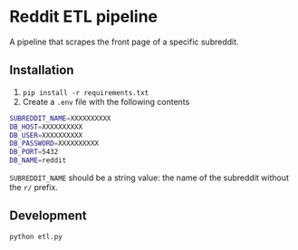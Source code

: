 # Reddit ETL pipeline

A pipeline that scrapes the front page of a specific subreddit.

## Installation

1. `pip install -r requirements.txt`
2. Create a `.env` file with the following contents

```sh
SUBREDDIT_NAME=XXXXXXXXXX
DB_HOST=XXXXXXXXXX
DB_USER=XXXXXXXXXX
DB_PASSWORD=XXXXXXXXXX
DB_PORT=5432
DB_NAME=reddit
```

`SUBREDDIT_NAME` should be a string value: the name of the subreddit without the `r/` prefix.

## Development

`python etl.py`

